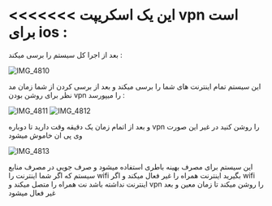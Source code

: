
<<<<<<<
این یک اسکریپت vpn است برای ios :
=======
بعد از اجرا کل سیستم را برسی میکند :

![IMG_4810](https://github.com/user-attachments/assets/d3b63514-67a8-4f77-8cc4-31d7f3d04143)

این سیستم تمام اینترنت های شما را برسی میکند و بعد از برسی کردن
از شما زمان مد نظر برای روشن بودن vpn را میپورسد :

![IMG_4811](https://github.com/user-attachments/assets/d9a3a02d-62b1-4f31-ab85-c0ffafd40a16)
![IMG_4812](https://github.com/user-attachments/assets/97e617ff-79b7-4838-b273-4d1e6b9cd90c)

و بعد از اتمام زمان یک دقیقه وقت دارید تا دوباره vpn را روشن کنید در غیر این صورت وی پی ان خاموش میشود

![IMG_4813](https://github.com/user-attachments/assets/29088c06-cca7-4eff-aefa-47d38ea739eb)



این سیستم برای مصرف بهینه باطری استفاده میشود و صرف جویی در مصرف منابع سیستم 
که اگر شما اینترنت را wifi بگیرید اینترنت همراه را غیر فعال میکند و اگر wifi اینترنت نداشته باشد نت همراه را متصل میکند 
و vpn را روشن میکند تا زمان معین و بعد غیر فعال میشود

>>>>>>> 

